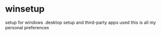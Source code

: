 # winsetup
setup for windows
.desktop setup and third-party apps used
this is all my personal preferences
